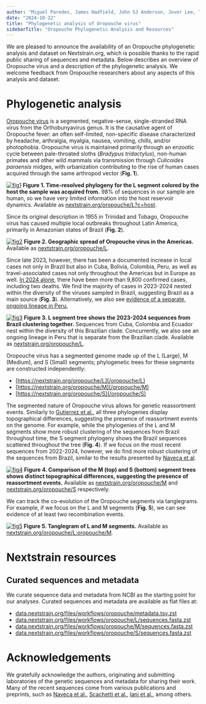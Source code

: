 ```yaml
---
author: "Miguel Paredes, James Hadfield, John SJ Anderson, Jover Lee, Trevor Bedford"
date: "2024-10-22"
title: "Phylogenetic analysis of Oropouche virus"
sidebarTitle: "Oropouche Phylogenetic Analysis and Resources"
---
```


We are pleased to announce the availability of an Oropouche phylogenetic analysis and dataset on Nextstrain.org, which is possible thanks to the rapid public sharing of sequences and metadata. Below describes an overview of Oropouche virus and a description of the phylogenetic analysis. We welcome feedback from Oropouche researchers about any aspects of this analysis and dataset.

# Phylogenetic analysis

[Oropouche virus](https://www.sciencedirect.com/science/article/pii/S016817022400011X#sec0003) is a segmented, negative-sense, single-stranded RNA virus from the Orthobunyavirus genus. It is the causative agent of Oropouche fever: an often self-limited, non-specific disease characterized by headache, arthralgia, myalgia, nausea, vomiting, chills, and/or photophobia. Oropouche virus is maintained primarily through an enzootic cycle between pale-throated sloths (_Bradypus tridactylus_), non-human primates and other wild mammals via transmission through _Culicoides paraensis_ midges, with urbanization contributing to the rise of human cases acquired through the same arthropod vector (**Fig. 1**).

[![fig1](/blog/img/oropouche_host_view.png)](/oropouche/L?c=host)
**Figure 1.  Time-resolved phylogeny for the L segment colored by the host the sample was acquired from.** 98% of sequences in our sample are human, so we have very limited information into the host reservoir dynamics. Available as [nextstrain.org/oropouche/L?c=host](/oropouche/L?c=host).

Since its original description in 1955 in Trinidad and Tobago, Oropouche virus has caused multiple local outbreaks throughout Latin America, primarily in Amazonian states of Brazil (**Fig. 2**).

[![fig2](/blog/img/oropouche_country_map.png)](/oropouche/L)
**Figure 2. Geographic spread of Oropouche virus in the Americas.** Available as [nextstrain.org/oropouche/L](/oropouche/L).

Since late 2023, however, there has been a documented increase in local cases not only in Brazil but also in Cuba, Bolivia, Colombia, Peru, as well as travel-associated cases not only throughout the Americas but in Europe as well. [In 2024 alone](https://www.paho.org/en/documents/epidemiological-update-oropouche-americas-region-6-september-2024), there have been more than 9,800 confirmed cases, including two deaths. We find the majority of cases in 2023-2024 nested within the diversity of the viruses sampled in Brazil, suggesting Brazil as a main source (**Fig. 3**). Alternatively, we also see [evidence of a separate, ongoing lineage in Peru.](/oropouche/L?f_country=Peru)

[![fig3](/blog/img/oropouche_recent_seqs.png)](/oropouche/L)
**Figure 3. L segment tree shows the 2023-2024 sequences from Brazil clustering together.** Sequences from Cuba, Colombia and Ecuador nest within the diversity of this Brazilian clade. Concurrently, we also see an ongoing lineage in Peru that is separate from the Brazilian clade. Available as [nextstrain.org/oropouche/L](/oropouche/L).

Oropouche virus has a segmented genome made up of the L (Large), M (Medium), and S (Small) segments; phylogenetic trees for these segments are constructed independently:
- [https://nextstrain.org/oropouche/L](/oropouche/L)
- [https://nextstrain.org/oropouche/M](/oropouche/M)
- [https://nextstrain.org/oropouche/S](/oropouche/S)

The segmented nature of Oropouche virus allows for genetic reassortment events. Similarly to [Gutierrez et al.](https://pmc.ncbi.nlm.nih.gov/articles/PMC7022353/), all three phylogenies display topographical differences, suggesting the presence of reassortment events on the genome. For example, while the phylogenies of the L and M segments show more robust clustering of the sequences from Brazil throughout time, the S segment phylogeny shows the Brazil sequences scattered throughout the tree  (**Fig. 4**). If we focus on the most recent sequences from 2022-2024, however, we do find more robust clustering of the sequences from Brazil, similar to the results presented by [Naveca et al](https://www.nature.com/articles/s41591-024-03300-3).

[![fig4](/blog/img/oropouche_s_and_m_segment.png)](/oropouche/M)
**Figure 4. Comparison of the M (top) and S (bottom) segment trees shows distinct topographical differences, suggesting the presence of reassortment events.** Available as [nextstrain.org/oropouche/M](/oropouche/M) and [nextstrain.org/oropouche/S](/oropouche/S) respectively.

We can track the co-evolution of the Oropouche segments via tanglegrams. For example, if we focus on the L and M segments (**Fig. 5**), we can see evidence of at least two recombination events.

[![fig5](/blog/img/oropouche_tanglegram.png)](/oropouche/L:oropouche/M)
**Figure 5. Tanglegram of L and M segments.** Available as [nextstrain.org/oropouche/L:oropouche/M](/oropouche/L:oropouche/M).

# Nextstrain resources

## Curated sequences and metadata

We curate sequence data and metadata from NCBI as the starting point for our analyses. Curated sequences and metadata are available as flat files at:

* [data.nextstrain.org/files/workflows/oropouche/metadata.tsv.zst](https://data.nextstrain.org/files/workflows/oropouche/metadata.tsv.zst)
* [data.nextstrain.org/files/workflows/oropouche/L/sequences.fasta.zst](https://data.nextstrain.org/files/workflows/oropouche/L/sequences.fasta.zst)
* [data.nextstrain.org/files/workflows/oropouche/M/sequences.fasta.zst](https://data.nextstrain.org/files/workflows/oropouche/M/sequences.fasta.zst)
* [data.nextstrain.org/files/workflows/oropouche/S/sequences.fasta.zst](https://data.nextstrain.org/files/workflows/oropouche/S/sequences.fasta.zst)


# Acknowledgements

We gratefully acknowledge the authors, originating and submitting laboratories of the genetic sequences and metadata for sharing their work. Many of the recent sequences come from various publications and preprints, such as [Naveca et al.](https://www.nature.com/articles/s41591-024-03300-3), [Scachetti et al.](https://www.medrxiv.org/content/10.1101/2024.07.27.24310296v1.full), [Iani et al.](https://www.medrxiv.org/content/10.1101/2024.08.02.24311415v2.full), among others.
